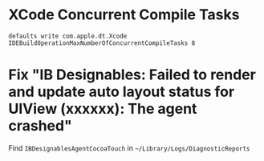 # XCode Concurrent Compile Tasks
```defaults write com.apple.dt.Xcode IDEBuildOperationMaxNumberOfConcurrentCompileTasks 8```


# Fix "IB Designables: Failed to render and update auto layout status for UIView (xxxxxx): The agent crashed"
Find ```IBDesignablesAgentCocoaTouch``` in ```~/Library/Logs/DiagnosticReports```
   
